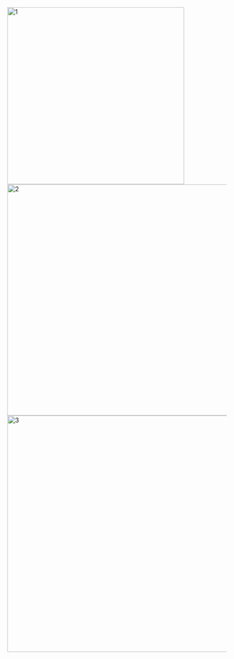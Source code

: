 <img width="406" alt="1" src="https://github.com/soulsahil/exploding-kitten-app/assets/92634234/3a97e975-5b93-46cc-a1ff-156212e5a308">
<img width="530" alt="2" src="https://github.com/soulsahil/exploding-kitten-app/assets/92634234/8b1c38f1-603d-4317-8453-44172d67ab21">
<img width="542" alt="3" src="https://github.com/soulsahil/exploding-kitten-app/assets/92634234/bb5ba68f-09b6-4e07-8958-39406207c65f">
